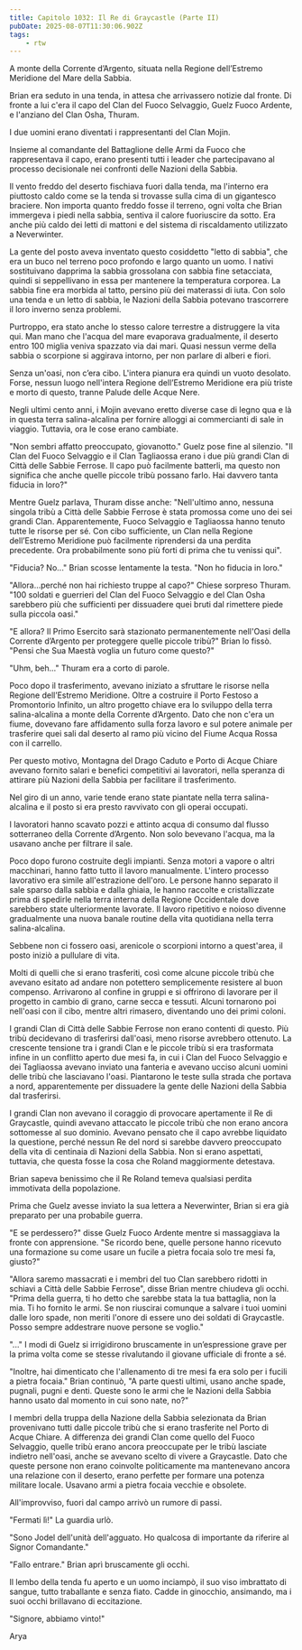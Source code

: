 ```yaml
---
title: Capitolo 1032: Il Re di Graycastle (Parte II)
pubDate: 2025-08-07T11:30:06.902Z
tags:
    - rtw
---
```



A monte della Corrente d’Argento, situata nella Regione dell’Estremo Meridione del Mare della Sabbia.


Brian era seduto in una tenda, in attesa che arrivassero notizie dal fronte. Di fronte a lui c'era il capo del Clan del Fuoco Selvaggio, Guelz Fuoco Ardente, e l'anziano del Clan Osha, Thuram.


I due uomini erano diventati i rappresentanti del Clan Mojin.


Insieme al comandante del Battaglione delle Armi da Fuoco che rappresentava il capo, erano presenti tutti i leader che partecipavano al processo decisionale nei confronti delle Nazioni della Sabbia.


Il vento freddo del deserto fischiava fuori dalla tenda, ma l'interno era piuttosto caldo come se la tenda si trovasse sulla cima di un gigantesco braciere. Non importa quanto freddo fosse il terreno, ogni volta che Brian immergeva i piedi nella sabbia, sentiva il calore fuoriuscire da sotto. Era anche più caldo dei letti di mattoni e del sistema di riscaldamento utilizzato a Neverwinter.


La gente del posto aveva inventato questo cosiddetto "letto di sabbia", che era un buco nel terreno poco profondo e largo quanto un uomo. I nativi sostituivano dapprima la sabbia grossolana con sabbia fine setacciata, quindi si seppellivano in essa per mantenere la temperatura corporea. La sabbia fine era morbida al tatto, persino più dei materassi di iuta. Con solo una tenda e un letto di sabbia, le Nazioni della Sabbia potevano trascorrere il loro inverno senza problemi.


Purtroppo, era stato anche lo stesso calore terrestre a distruggere la vita qui. Man mano che l'acqua del mare evaporava gradualmente, il deserto entro 100 miglia veniva spazzato via dai mari. Quasi nessun verme della sabbia o scorpione si aggirava intorno, per non parlare di alberi e fiori.


Senza un'oasi, non c’era cibo. L'intera pianura era quindi un vuoto desolato. Forse, nessun luogo nell'intera Regione dell’Estremo Meridione era più triste e morto di questo, tranne Palude delle Acque Nere.


Negli ultimi cento anni, i Mojin avevano eretto diverse case di legno qua e là in questa terra salina-alcalina per fornire alloggi ai commercianti di sale in viaggio. Tuttavia, ora le cose erano cambiate.


"Non sembri affatto preoccupato, giovanotto." Guelz pose fine al silenzio. "Il Clan del Fuoco Selvaggio e il Clan Tagliaossa erano i due più grandi Clan di Città delle Sabbie Ferrose. Il capo può facilmente batterli, ma questo non significa che anche quelle piccole tribù possano farlo. Hai davvero tanta fiducia in loro?"


Mentre Guelz parlava, Thuram disse anche: "Nell'ultimo anno, nessuna singola tribù a Città delle Sabbie Ferrose è stata promossa come uno dei sei grandi Clan. Apparentemente, Fuoco Selvaggio e Tagliaossa hanno tenuto tutte le risorse per sé. Con cibo sufficiente, un Clan nella Regione dell’Estremo Meridione può facilmente riprendersi da una perdita precedente. Ora probabilmente sono più forti di prima che tu venissi qui".


"Fiducia? No..." Brian scosse lentamente la testa. "Non ho fiducia in loro."


"Allora…perché non hai richiesto truppe al capo?" Chiese sorpreso Thuram. "100 soldati e guerrieri del Clan del Fuoco Selvaggio e del Clan Osha sarebbero più che sufficienti per dissuadere quei bruti dal rimettere piede sulla piccola oasi."


"E allora? Il Primo Esercito sarà stazionato permanentemente nell'Oasi della Corrente d’Argento per proteggere quelle piccole tribù?" Brian lo fissò. "Pensi che Sua Maestà voglia un futuro come questo?"


"Uhm, beh..." Thuram era a corto di parole.


Poco dopo il trasferimento, avevano iniziato a sfruttare le risorse nella Regione dell’Estremo Meridione. Oltre a costruire il Porto Festoso a Promontorio Infinito, un altro progetto chiave era lo sviluppo della terra salina-alcalina a monte della Corrente d’Argento. Dato che non c'era un fiume, dovevano fare affidamento sulla forza lavoro e sul potere animale per trasferire quei sali dal deserto al ramo più vicino del Fiume Acqua Rossa con il carrello.


Per questo motivo, Montagna del Drago Caduto e Porto di Acque Chiare avevano fornito salari e benefici competitivi ai lavoratori, nella speranza di attirare più Nazioni della Sabbia per facilitare il trasferimento.


Nel giro di un anno, varie tende erano state piantate nella terra salina-alcalina e il posto si era presto ravvivato con gli operai occupati.


I lavoratori hanno scavato pozzi e attinto acqua di consumo dal flusso sotterraneo della Corrente d’Argento. Non solo bevevano l'acqua, ma la usavano anche per filtrare il sale.






Poco dopo furono costruite degli impianti. Senza motori a vapore o altri macchinari, hanno fatto tutto il lavoro manualmente. L'intero processo lavorativo era simile all'estrazione dell'oro. Le persone hanno separato il sale sparso dalla sabbia e dalla ghiaia, le hanno raccolte e cristallizzate prima di spedirle nella terra interna della Regione Occidentale dove sarebbero state ulteriormente lavorate. Il lavoro ripetitivo e noioso divenne gradualmente una nuova banale routine della vita quotidiana nella terra salina-alcalina.






Sebbene non ci fossero oasi, arenicole o scorpioni intorno a quest'area, il posto iniziò a pullulare di vita.






Molti di quelli che si erano trasferiti, così come alcune piccole tribù che avevano esitato ad andare non potettero semplicemente resistere al buon compenso. Arrivarono al confine in gruppi e si offrirono di lavorare per il progetto in cambio di grano, carne secca e tessuti. Alcuni tornarono poi nell'oasi con il cibo, mentre altri rimasero, diventando uno dei primi coloni.






I grandi Clan di Città delle Sabbie Ferrose non erano contenti di questo. Più tribù decidevano di trasferirsi dall'oasi, meno risorse avrebbero ottenuto. La crescente tensione tra i grandi Clan e le piccole tribù si era trasformata infine in un conflitto aperto due mesi fa, in cui i Clan del Fuoco Selvaggio e dei Tagliaossa avevano inviato una fanteria e avevano ucciso alcuni uomini delle tribù che lasciavano l'oasi. Piantarono le teste sulla strada che portava a nord, apparentemente per dissuadere la gente delle Nazioni della Sabbia dal trasferirsi.






I grandi Clan non avevano il coraggio di provocare apertamente il Re di Graycastle, quindi avevano attaccato le piccole tribù che non erano ancora sottomesse al suo dominio. Avevano pensato che il capo avrebbe liquidato la questione, perché nessun Re del nord si sarebbe davvero preoccupato della vita di centinaia di Nazioni della Sabbia. Non si erano aspettati, tuttavia, che questa fosse la cosa che Roland maggiormente detestava.






Brian sapeva benissimo che il Re Roland temeva qualsiasi perdita immotivata della popolazione.






Prima che Guelz avesse inviato la sua lettera a Neverwinter, Brian si era già preparato per una probabile guerra.






"E se perdessero?" disse Guelz Fuoco Ardente mentre si massaggiava la fronte con apprensione. "Se ricordo bene, quelle persone hanno ricevuto una formazione su come usare un fucile a pietra focaia solo tre mesi fa, giusto?"






"Allora saremo massacrati e i membri del tuo Clan sarebbero ridotti in schiavi a Città delle Sabbie Ferrose", disse Brian mentre chiudeva gli occhi. "Prima della guerra, ti ho detto che sarebbe stata la tua battaglia, non la mia. Ti ho fornito le armi. Se non riuscirai comunque a salvare i tuoi uomini dalle loro spade, non meriti l'onore di essere uno dei soldati di Graycastle. Posso sempre addestrare nuove persone se voglio."






"..." I modi di Guelz si irrigidirono bruscamente in un’espressione grave per la prima volta come se stesse rivalutando il giovane ufficiale di fronte a sé.






"Inoltre, hai dimenticato che l'allenamento di tre mesi fa era solo per i fucili a pietra focaia." Brian continuò, "A parte questi ultimi, usano anche spade, pugnali, pugni e denti. Queste sono le armi che le Nazioni della Sabbia hanno usato dal momento in cui sono nate, no?"






I membri della truppa della Nazione della Sabbia selezionata da Brian provenivano tutti dalle piccole tribù che si erano trasferite nel Porto di Acque Chiare. A differenza dei grandi Clan come quello del Fuoco Selvaggio, quelle tribù erano ancora preoccupate per le tribù lasciate indietro nell'oasi, anche se avevano scelto di vivere a Graycastle. Dato che queste persone non erano coinvolte politicamente ma mantenevano ancora una relazione con il deserto, erano perfette per formare una potenza militare locale. Usavano armi a pietra focaia vecchie e obsolete.






All'improvviso, fuori dal campo arrivò un rumore di passi.






"Fermati lì!" La guardia urlò.






"Sono Jodel dell'unità dell'agguato. Ho qualcosa di importante da riferire al Signor Comandante."


"Fallo entrare." Brian aprì bruscamente gli occhi.


Il lembo della tenda fu aperto e un uomo inciampò, il suo viso imbrattato di sangue, tutto traballante e senza fiato. Cadde in ginocchio, ansimando, ma i suoi occhi brillavano di eccitazione.


"Signore, abbiamo vinto!"




Arya


                                



